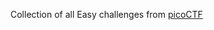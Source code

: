 Collection of all Easy challenges from [picoCTF](https://play.picoctf.org/practice?difficulty=1&page=1)